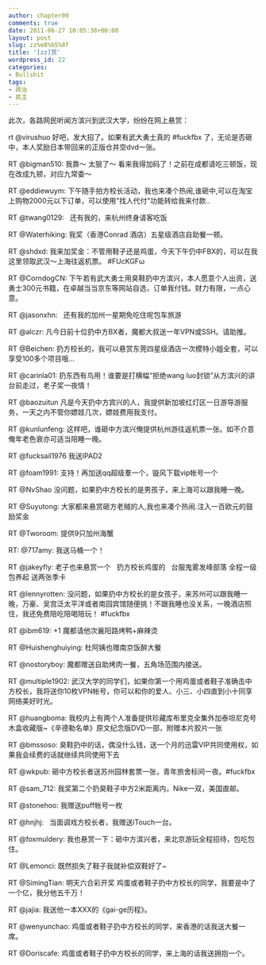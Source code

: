 ```yaml
---
author: chapter09
comments: true
date: 2011-06-27 10:05:38+00:00
layout: post
slug: zz%e8%b5%8f
title: '[zz]赏'
wordpress_id: 22
categories:
- Bullshit
tags:
- 政治
- 民主
---
```


此次，各路网民听闻方滨兴到武汉大学，纷纷在网上悬赏：

rt @virushuo 好吧，发大招了。如果有武大勇士真的 #fuсkfbx 了，无论是否砸中，本人奖励日本带回来的正版仓井空dvd一张。

RT @bigman510: 我靠～ 太狠了～ 看来我得加码了！之前在成都请吃三顿饭，现在改成九顿，对应九常委～

<!-- more -->

RT @eddiewuym: 下午随手拍方校长活动，我也来凑个热闹,谁砸中,可以在淘宝上购物2000元以下订单，可以使用"找人代付"功能转给我来付款..

RT @twang0129:   还有我的，来杭州终身请客吃饭

RT @Waterhiking: 我奖（香港Conrad 酒店）五星级酒店自助餐一顿。

RT @shdxd: 我来加奖金：不管用鞋子还是鸡蛋，今天下午仍中FBX的，可以在我这里领取武汉～上海往返机票。 #FUсKGFω

RT @CorndogCN: 下午若有武大勇士用臭鞋扔中方滨兴，本人愿意个人出资，送勇士300元书籍，在卓越当当京东等网站自选，订单我付钱。财力有限，一点心意。

RT @jasonxhn:   还有我的加州一星期免吃住呢包车旅游

RT @alczr: 凡今日前十位扔中方BX者，魔都大叔送一年VPN或SSH。请助推。

RT @Beichen: 扔方校长的，我可以悬赏东莞四星级酒店一次模特小姐全套，可以享受100多个项目哦...

RT @carinla01: 扔东西有鸟用！谁要是打横幅“拒绝wang luo封锁”从方滨兴的讲台前走过，老子奖一夜情！

RT @baozuitun 凡是今天扔中方宾兴的人，我提供新加坡红灯区一日游导游服务，一天之内不管你嫖妓几次，嫖妓费用我支付。

RT @kunlunfeng: 这样吧，谁砸中方滨兴俺提供杭州游往返机票一张。如不介意俺年老色衰亦可适当陪睡一晚。

RT @fuсksail1976 我送IPAD2

RT @foam1991: 支持！再加送qq超级羣一个，镟风下载vip帐号一个

RT @NvShao 没问题，如果扔中方校长的是男孩子，来上海可以跟我睡一晚。

RT @Suyutong: 大家都来悬赏砸方老贼的人,我也来凑个热闹.注入一百欧元的鼓励奖金

RT @Tworoom: 提供9只加州海蟹

RT: @717amy: 我送马桶一个！

RT @jakeyfly: 老子也来悬赏一个   扔方校长鸡蛋的   台服鬼雾发峰部落 全程一级包养起 送两张季卡

RT @lennyrotten: 没问题，如果扔中方校长的是女孩子，来苏州可以跟我睡一晚，万豪、吴宫泛太平洋或者南园宾馆随便挑！不跟我睡也没关系，一晚酒店照住，我还免费陪吃陪喝陪玩！ #fuсkfbx

RT @ibm619: +1 魔都请他次襄阳路烤鸭+麻辣烫

RT @Huishenghuiying: 杜阿姨也赠南京饭醉大餐

RT @nostoryboy: 魔都赠送自助烤肉一餐，五角场范围内接送。

RT @multiple1902: 武汉大学的同学们，如果你第一个用鸡蛋或者鞋子准确击中方校长，我将送你10枚VPN帐号，你可以和你的爱人、小三、小四直到小十同享网络美好时光。

RT @huangboma: 我校内上有两个人准备提供珍藏库布里克全集外加泰坦尼克号木盒收藏版~《辛德勒名单》原文纪念版DVD一部，附赠本片胶片一张

RT @bmssoso: 臭鞋扔中的话，偶没什么钱，送一个月的迅雷VIP共同使用权，如果我会续费的话就继续共同使用下去

RT @wkpub: 砸中方校长者送苏州园林套票一张，青年旅舍标间一夜。#fuсkfbx

RT @sam_712: 我奖第二个扔臭鞋子中方2米距离内，Nike一双，美国直邮。

RT @stonehoo: 我赠送puff帐号一枚

RT @hnjhj:   当面调戏方校长者，我赠送iTouch一台。

RT @foxmuldery: 我也悬赏一下：砸中方滨兴者，来北京游玩全程招待，包吃包住。

RT @Lemonci: 既然损失了鞋子我就补偿双鞋好了~

RT @SimingTian: 明天六合彩开奖 鸡蛋或者鞋子扔中方校长的同学，我要是中了一个亿，我分他五千万！

RT @jajia: 我送他一本XXX的《gai-ge历程》。

RT @wenyunchao: 鸡蛋或者鞋子扔中方校长的同学，来香港的话我送大餐一席。

RT @Doriscafe: 鸡蛋或者鞋子扔中方校长的同学，来上海的话我送拥抱一个。


